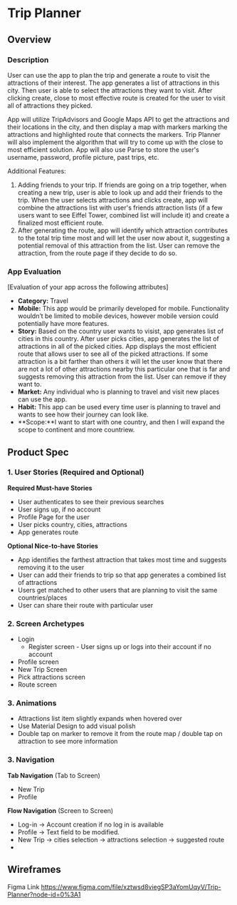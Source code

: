 # Trip Planner

## Overview
### Description
User can use the app to plan the trip and generate a route to visit the attractions of their interest. The app generates a list of attractions in this city. Then user is able to select the attractions they want to visit. After clicking create, close to most effective route is created for the user to visit all of attractions they picked.

App will utilize TripAdvisors and Google Maps API to get the attractions and their locations in the city, and then display a map with markers marking the attractions and highlighted route that connects the markers. Trip Planner will also implement the algorithm that will try to come up with the close to most efficient solution. App will also use Parse to store the user's username, password, profile picture, past trips, etc.

Additional Features:
1. Adding friends to your trip. If friends are going on a trip together, when creating a new trip, user is able to  look up and add their friends to the trip. When the user selects attractions and clicks create, app will combine the attractions list with user's friends attraction lists (if a few users want to see Eiffel Tower, combined list will include it) and create a finalized most efficient route.
2. After generating the route, app will identify which attraction contributes to the total trip time most and will let the user now about it, suggesting a potential removal of this attraction from the list. User can remove the attraction, from the route page if they decide to do so.


### App Evaluation
[Evaluation of your app across the following attributes]
- **Category:** Travel
- **Mobile:** This app would be primarily developed for mobile. Functionality wouldn’t be limited to mobile devices, however mobile version could potentially have more features.
- **Story:** Based on the country user wants to visist, app generates list of cities in this country. After user picks cities, app generates the list of attractions in all of the picked cities. App displays the most efficient route that allows user to see all of the picked attractions. If some attraction is a bit farther than others it will let the user know that there are not a lot of other attractions nearby this particular one that is far and suggests removing this attraction from the list. User can remove if they want to.
- **Market:** Any individual who is planning to travel and visit new places can use the app.
- **Habit:** This app can be used every time user is planning to travel and wants to see how their journey can look like.
- **Scope:**I want to start with one country, and then I will expand the scope to continent and more countriew.

## Product Spec

### 1. User Stories (Required and Optional)

**Required Must-have Stories**

* User authenticates to see their previous searches
* User signs up, if no account
* Profile Page for the user
* User picks country, cities, attractions
* App generates route

**Optional Nice-to-have Stories**

* App identifies the farthest attraction that takes most time and suggests removing it to the user
* User can add their friends to trip so that app generates a combined list of attractions
* Users get matched to other users that are planning to visit the same countries/places
* User can share their route with particular user

### 2. Screen Archetypes

* Login
    * Register screen - User signs up or logs into their account if no account
* Profile screen
* New Trip Screen
* Pick attractions screen
* Route screen

### 3. Animations
* Attractions list item slightly expands when hovered over
* Use Material Design to add visual polish
* Double tap on marker to remove it from the route map / double tap on attraction to see more information


### 3. Navigation

**Tab Navigation** (Tab to Screen)

* New Trip
* Profile

**Flow Navigation** (Screen to Screen)

* Log-in -> Account creation if no log in is available
* Profile -> Text field to be modified.
* New Trip -> cities selection -> attractions selection -> suggested route
*
## Wireframes
Figma Link
https://www.figma.com/file/xztwsd8viegSP3aYomUqyV/Trip-Planner?node-id=0%3A1
